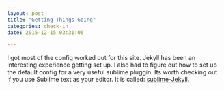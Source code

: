 ```yaml
---
layout: post
title: "Getting Things Going"
categories: check-in
date: 2015-12-15 03:31:06

---
```


I got most of the config worked out for this site. Jekyll has been an interesting experience getting set up. I also had to figure out how to set up the default config for a very useful sublime pluggin. Its worth checking out if you use Sublime text as your editor. It is called: [sublime-Jekyll](https://packagecontrol.io/packages/Jekyll).